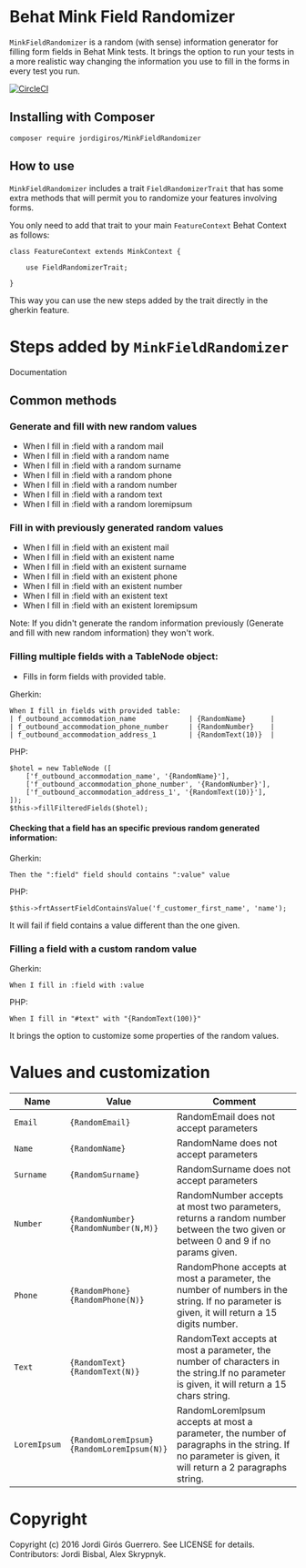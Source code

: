 # Behat Mink Field Randomizer
`MinkFieldRandomizer` is a random (with sense) information generator for filling form fields in Behat Mink tests. 
It brings the option to run your tests in a more realistic way changing the information you use to fill in the forms 
in every test you run.

[![CircleCI](https://circleci.com/gh/integratedexperts/MinkFieldRandomizer.svg?style=shield)](https://circleci.com/gh/integratedexperts/MinkFieldRandomizer)

## Installing with Composer
```
composer require jordigiros/MinkFieldRandomizer
```

## How to use
`MinkFieldRandomizer` includes a trait `FieldRandomizerTrait` that has some extra methods that will permit you to randomize your features involving forms.

You only need to add that trait to your main `FeatureContext` Behat Context as follows:

```
class FeatureContext extends MinkContext {

    use FieldRandomizerTrait;

}
```

This way you can use the new steps added by the trait directly in the gherkin feature.

# Steps added by `MinkFieldRandomizer`

Documentation

## Common methods

### Generate and fill with new random values

 * When I fill in :field with a random mail
 * When I fill in :field with a random name
 * When I fill in :field with a random surname
 * When I fill in :field with a random phone
 * When I fill in :field with a random number
 * When I fill in :field with a random text
 * When I fill in :field with a random loremipsum

### Fill in with previously generated random values

 * When I fill in :field with an existent mail
 * When I fill in :field with an existent name
 * When I fill in :field with an existent surname
 * When I fill in :field with an existent phone
 * When I fill in :field with an existent number
 * When I fill in :field with an existent text
 * When I fill in :field with an existent loremipsum

Note: If you didn't generate the random information previously (Generate and fill with new random information) they won't work.

### Filling multiple fields with a TableNode object:

 * Fills in form fields with provided table. 

Gherkin:
```
When I fill in fields with provided table:
| f_outbound_accommodation_name 			| {RandomName} 		|
| f_outbound_accommodation_phone_number 	| {RandomNumber} 	|
| f_outbound_accommodation_address_1 		| {RandomText(10)}	|
````

PHP:
```
$hotel = new TableNode ([  
    ['f_outbound_accommodation_name', '{RandomName}'],
    ['f_outbound_accommodation_phone_number', '{RandomNumber}'],
    ['f_outbound_accommodation_address_1', '{RandomText(10)}'],   
]);
$this->fillFilteredFields($hotel);
```

#### Checking that a field has an specific previous random generated information:

Gherkin:
```
Then the ":field" field should contains ":value" value
```
PHP:
```
$this->frtAssertFieldContainsValue('f_customer_first_name', 'name');
```

It will fail if field contains a value different than the one given.

### Filling a field with a custom random value
Gherkin:
```
When I fill in :field with :value
```
PHP:
```
When I fill in "#text" with "{RandomText(100)}"
```

It brings the option to customize some properties of the random values.


# Values and customization

| Name          | Value                                             | Comment                               |
|---------------|---------------------------------------------------|---------------------------------------|
|`Email`        |`{RandomEmail}`                                    |RandomEmail does not accept parameters |
|`Name`         |`{RandomName}`                                     |RandomName does not accept parameters  |
|`Surname`      |`{RandomSurname}`                                  |RandomSurname does not accept parameters|
|`Number`       |`{RandomNumber}`<br/>`{RandomNumber(N,M)}`         |RandomNumber accepts at most two parameters, returns a random number between the two given or between 0 and 9 if no params given.|
|`Phone`        |`{RandomPhone}`<br/>`{RandomPhone(N)}`             |RandomPhone accepts at most a parameter, the number of numbers in the string. If no parameter is given, it will return a 15 digits number.|
|`Text`         |`{RandomText}`<br/>`{RandomText(N)}`               |RandomText accepts at most a parameter, the number of characters in the string.If no parameter is given, it will return a 15 chars string.|
|`LoremIpsum`   |`{RandomLoremIpsum}`<br/>`{RandomLoremIpsum(N)}`   |RandomLoremIpsum accepts at most a parameter, the number of paragraphs in the string. If no parameter is given, it will return a 2 paragraphs string.|


# Copyright

Copyright (c) 2016 Jordi Girós Guerrero. See LICENSE for details.
Contributors: Jordi Bisbal, Alex Skrypnyk.
